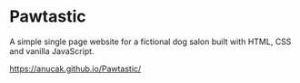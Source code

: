 # Pawtastic
A simple single page website for a fictional dog salon built with HTML, CSS and vanilla JavaScript.

https://anucak.github.io/Pawtastic/
